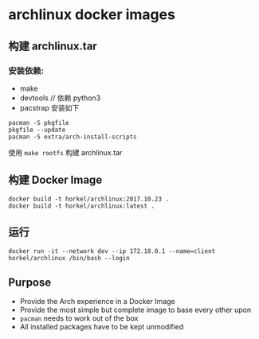# archlinux docker images

## 构建 archlinux.tar

### 安装依赖:
* make
* devtools // 依赖 python3
* pacstrap 安装如下

```
pacman -S pkgfile
pkgfile --update
pacman -S extra/arch-install-scripts
```

使用 `make rootfs` 构建 archlinux.tar

## 构建 Docker Image

```
docker build -t horkel/archlinux:2017.10.23 .
docker build -t horkel/archlinux:latest .
```

## 运行

```
docker run -it --network dev --ip 172.18.0.1 --name=client horkel/archlinux /bin/bash --login
```

## Purpose
* Provide the Arch experience in a Docker Image
* Provide the most simple but complete image to base every other upon
* `pacman` needs to work out of the box
* All installed packages have to be kept unmodified
